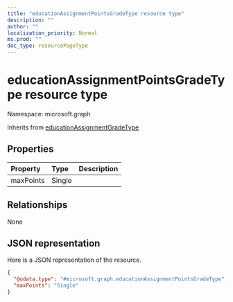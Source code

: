 ```yaml
---
title: "educationAssignmentPointsGradeType resource type"
description: ""
author: ""
localization_priority: Normal
ms.prod: ""
doc_type: resourcePageType
---
```


# educationAssignmentPointsGradeType resource type


Namespace: microsoft.graph




Inherits from [educationAssignmentGradeType](../resources/educationassignmentgradetype.md)

## Properties
|Property|Type|Description|
|:---|:---|:---|
|maxPoints|Single||

## Relationships
None

## JSON representation
Here is a JSON representation of the resource.
<!-- {
  "blockType": "resource",
  "@odata.type": "microsoft.graph.educationAssignmentPointsGradeType"
}
-->
``` json
{
  "@odata.type": "#microsoft.graph.educationAssignmentPointsGradeType",
  "maxPoints": "Single"
}
```

